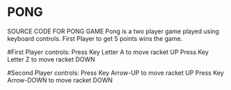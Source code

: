 # PONG
SOURCE CODE FOR PONG GAME 
Pong is a two player game played using keyboard controls.
First Player to get 5 points wins the game.

#First Player controls:
Press Key Letter A to move racket UP
Press Key Letter Z to move racket DOWN

#Second Player controls:
Press Key  Arrow-UP to move racket UP
Press Key Arrow-DOWN to move racket DOWN

                  

